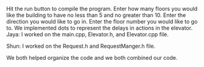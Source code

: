 Hit the run button to compile the program. Enter how many floors you would like the building to have no less than 5 and no greater than 10. Enter the direction you would like to go in. Enter the floor number you would like to go to. We implemented dots to represent the delays in actions in the elevator. 
Jaya: I worked on the main.cpp, Elevator.h, and Elevator.cpp file. 

Shun: I worked on the Request.h and RequestManger.h file. 

We both helped organize the code and we both combined our code. 
